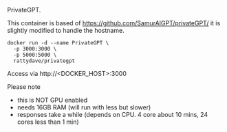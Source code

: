 PrivateGPT.

This container is based of https://github.com/SamurAIGPT/privateGPT/ it is slightly modified to handle the hostname.

```
docker run -d --name PrivateGPT \
  -p 3000:3000 \
  -p 5000:5000 \
  rattydave/privategpt
```

Access via http://<DOCKER_HOST>:3000

Please note
 * this is NOT GPU enabled
 * needs 16GB RAM (will run with less but slower)
 * responses take a while (depends on CPU. 4 core about 10 mins, 24 cores less than 1 min)

